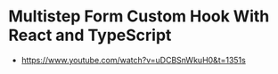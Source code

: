 # Multistep Form Custom Hook With React and TypeScript

* <https://www.youtube.com/watch?v=uDCBSnWkuH0&t=1351s>